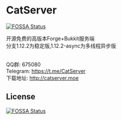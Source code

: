 # CatServer
[![FOSSA Status](https://app.fossa.io/api/projects/git%2Bgithub.com%2Fabc1763613206%2FCatServer.svg?type=shield)](https://app.fossa.io/projects/git%2Bgithub.com%2Fabc1763613206%2FCatServer?ref=badge_shield)

开源免费的高版本Forge+Bukkit服务端<br>
分支1.12.2为稳定版,1.12.2-async为多线程异步版<br><br>

QQ群: 675080<br>
Telegram: https://t.me/CatServer<br>
下载地址: http://catserver.moe


## License
[![FOSSA Status](https://app.fossa.io/api/projects/git%2Bgithub.com%2Fabc1763613206%2FCatServer.svg?type=large)](https://app.fossa.io/projects/git%2Bgithub.com%2Fabc1763613206%2FCatServer?ref=badge_large)